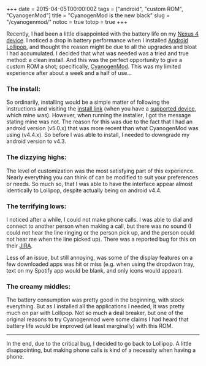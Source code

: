 +++
date = 2015-04-05T00:00:00Z
tags = ["android", "custom ROM", "CyanogenMod"]
title = "CyanogenMod is the new black"
slug = "/cyanogenmod/"
notoc = true
totop = true
+++

Recently, I had been a little disappointed with the battery life on my [Nexus 4 device](http://en.wikipedia.org/wiki/Nexus_4). I noticed a drop in battery performance when I installed [Android Lollipop](http://www.android.com/versions/lollipop-5-0/), and thought the reason might be due to all the upgrades and bloat I had accumulated. I decided that what was needed was a tried and true method: a clean install. And this was the perfect opportunity to give a custom ROM a shot; specifically, [CyanogenMod](http://www.cyanogenmod.org/). This was my limited experience after about a week and a half of use...

### The install:

So ordinarily, installing would be a simple matter of following the instructions and visiting the [install link](http://beta.download.cyanogenmod.org/install) (when you have a [supported device](http://wiki.cyanogenmod.org/w/CyanogenMod_Installer#Supported_Devices), which mine was). However, when running the installer, I got the message stating mine was not. The reason for this was due to the fact that I had an android version (v5.0.x) that was more recent than what CyanogenMod was using (v4.4.x). So before I was able to install, I needed to downgrade my android version to v4.3.

### The dizzying highs:

The level of customization was the most satisfying part of this experience. Nearly everything you can think of can be modified to suit your preferences or needs. So much so, that I was able to have the interface appear almost identically to Lollipop, despite actually being on android v4.4.

### The terrifying lows:

I noticed after a while, I could not make phone calls. I was able to dial and connect to another person when making a call, but there was no sound (I could not hear the line ringing or the person pick up, and the person could not hear me when the line picked up). There was a reported bug for this on their [JIRA](https://jira.cyanogenmod.org/browse/CYAN-5728).

Less of an issue, but still annoying, was some of the display features on a few downloaded apps was hit or miss (e.g. when using the dropdwon tray, text on my Spotify app would be blank, and only icons would appear).

### The creamy middles:

The battery consumption was pretty good in the beginning, with stock everything. But as I installed all the applications I needed, it was pretty much on par with Lollipop. Not so much a deal breaker, but one of the original reasons to try Cyanogenmod were some claims I had heard that battery life would be improved (at least marginally) with this ROM.

---

In the end, due to the critical bug, I decided to go back to Lollipop. A little disappointing, but making phone calls is kind of a necessity when having a phone.
